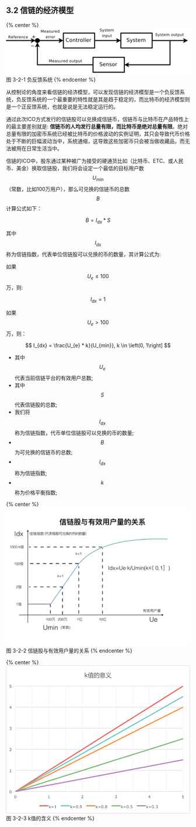 ## 3.2	信链的经济模型

{% center %}
![图 3-2-1 负反馈系统](/assets/img14.png)
图 3-2-1 负反馈系统
{% endcenter %}


从控制论的角度来看信链的经济模型，可以发现信链的经济模型是一个负反馈系统，负反馈系统的一个最重要的特性就是其是趋于稳定的，而比特币的经济模型则是一个正反馈系统，也就是说是无法稳定运行的。

通过此次ICO方式发行的信链股可以兑换成信链币，信链币与比特币在产品特性上的最主要差别就是: **信链币的人均发行总量有限，而比特币是绝对总量有限**。绝对总量有限的加密币系统已经被比特币的价格波动的实例证明，其只会导致代币价格处于不断的巨幅波动当中，系统通缩，这导致这些加密币只会被当做收藏品，而无法被用在日常生活当中。

信链的ICO中，股东通过某种被广为接受的硬通货比如（比特币、ETC、或人民币、美金）换取信链股，我们将会设定一个最低的目标用户数$$U_{min}$$（常数，比如100万用户），那么可兑换的信链币的总数$$B$$计算公式如下：

$$
B = I_{dx} * S
$$


其中$$I_{dx}$$称为信链指数，代表单位信链股可以兑换的币的数量，其计算公式为:

如果$$U_e \leqslant 100$$万，则:

$$
I_{dx} = 1
$$

如果$$U_e \gt 100$$万，则：

$$
I_{dx} = \frac{U_{e} * k}{U_{min}},  k \in \left(0, 1\right]
$$


* 其中$$U_{e}$$代表当前信链平台的有效用户总数;
* 其中$$S$$代表信链股的总数;
* 我们将$$I_{dx}$$称为信链指数，代币单位信链股可以兑换的币的数量;
* $$B$$为可兑换的信链币的总数;
* $$I_{dx}$$称为信链指数;
* $$k$$称为价格平衡指数;

{% center %}
![图 3-2-2 信链股与有效用户量的关系](/assets/img15.png)
图 3-2-2 信链股与有效用户量的关系
{% endcenter %}


{% center %}
![图 3-2-3 k值的含义](/assets/imgx1.png)
图 3-2-3 k值的含义
{% endcenter %}



